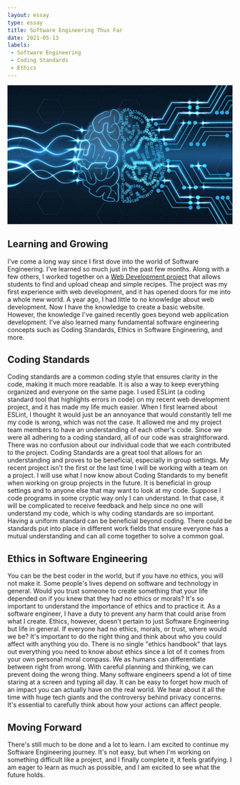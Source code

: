 ```yaml
---
layout: essay
type: essay
title: Software Engineering Thus Far
date: 2021-05-13
labels:
 - Software Engineering
 - Coding Standards
 - Ethics
---
```


<img class="ui image" src="/images/softwareengineering.jpg">

## Learning and Growing
I've come a long way since I first dove into the world of Software Engineering. I've learned so much just in the past few months. Along with a few others, I worked together on a [Web Development project](https://easy-chef.github.io) that allows students to find and upload cheap and simple recipes. The project was my first experience with web development, and it has opened doors for me into a whole new world. A year ago, I had little to no knowledge about web development. Now I have the knowledge to create a basic website. However, the knowledge I've gained recently goes beyond web application development. I've also learned many fundamental software engineering concepts such as Coding Standards, Ethics in Software Engineering, and more.

## Coding Standards
Coding standards are a common coding style that ensures clarity in the code, making it much more readable. It is also a way to keep everything organized and everyone on the same page. I used ESLint (a coding standard tool that highlights errors in code) on my recent web development project, and it has made my life much easier. When I  first learned about ESLint, I thought it would just be an annoyance that would constantly tell me my code is wrong, which was not the case. It allowed me and my project team members to have an understanding of each other's code. Since we were all adhering to a coding standard, all of our code was straightforward. There was no confusion about our individual code that we each contributed to the project. Coding Standards are a great tool that allows for an understanding and proves to be beneficial, especially in group settings. My recent project isn't the first or the last time I will be working with a team on a project. I will use what I now know about Coding Standards to my benefit when working on group projects in the future. It is beneficial in group settings and to anyone else that may want to look at my code. Suppose I code programs in some cryptic way only I can understand. In that case, it will be complicated to receive feedback and help since no one will understand my code, which is why coding standards are so important. Having a uniform standard can be beneficial beyond coding. There could be standards put into place in different work fields that ensure everyone has a mutual understanding and can all come together to solve a common goal. 

## Ethics in Software Engineering
You can be the best coder in the world, but if you have no ethics, you will not make it. Some people's lives depend on software and technology in general. Would you trust someone to create something that your life depended on if you knew that they had no ethics or morals? It's so important to understand the importance of ethics and to practice it. As a software engineer, I have a duty to prevent any harm that could arise from what I create. Ethics, however, doesn't pertain to just Software Engineering but life in general. If everyone had no ethics, morals, or trust, where would we be? It's important to do the right thing and think about who you could affect with anything you do. There is no single "ethics handbook" that lays out everything you need to know about ethics since a lot of it comes from your own personal moral compass. We as humans can differentiate between right from wrong. With careful planning and thinking, we can prevent doing the wrong thing. Many software engineers spend a lot of time staring at a screen and typing all day. It can be easy to forget how much of an impact you can actually have on the real world. We hear about it all the time with huge tech giants and the controversy behind privacy concerns. It's essential to carefully think about how your actions can affect people.

## Moving Forward
There's still much to be done and a lot to learn. I am excited to continue my Software Engineering journey. It's not easy, but when I'm working on something difficult like a project, and I finally complete it, it feels gratifying. I am eager to learn as much as possible, and I am excited to see what the future holds.
